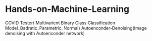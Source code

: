 # Hands-on-Machine-Learning
COVID Tester( Multivarient Binary Class Classification Model_Qadratic_Parametric_Normal)
Autoenconder-Denoising(Image denoising with Autoenconder network)
